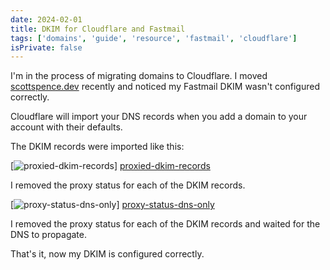 ```yaml
---
date: 2024-02-01
title: DKIM for Cloudflare and Fastmail
tags: ['domains', 'guide', 'resource', 'fastmail', 'cloudflare']
isPrivate: false
---
```


I'm in the process of migrating domains to Cloudflare. I moved
[scottspence.dev](https://scottspence.dev) recently and noticed my
Fastmail DKIM wasn't configured correctly.

Cloudflare will import your DNS records when you add a domain to your
account with their defaults.

The DKIM records were imported like this:

[![proxied-dkim-records]] [proxied-dkim-records]

I removed the proxy status for each of the DKIM records.

[![proxy-status-dns-only]] [proxy-status-dns-only]

I removed the proxy status for each of the DKIM records and waited for
the DNS to propagate.

That's it, now my DKIM is configured correctly.

<!-- Images -->

[proxied-dkim-records]:
  https://res.cloudinary.com/defkmsrpw/image/upload/q_auto,f_auto/v1706816043/scottspence.com/proxied-dkim-records.png
[proxy-status-dns-only]:
  https://res.cloudinary.com/defkmsrpw/image/upload/q_auto,f_auto/v1706816043/scottspence.com/proxy-status-dns-only.png
